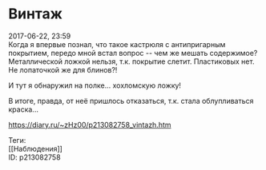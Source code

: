 Винтаж
=======

   
 2017-06-22, 23:59   
  Когда я впервые познал, что такое кастрюля с антипригарным покрытием, передо мной встал вопрос -- чем же мешать содержимое? Металлической ложкой нельзя, т.к. покрытие слетит. Пластиковых нет. Не лопаточкой же для блинов?!   
   
 И тут я обнаружил на полке... хохломскую ложку!   
   
 В итоге, правда, от неё пришлось отказаться, т.к. стала облупливаться краска...   
    
 <https://diary.ru/~zHz00/p213082758_vintazh.htm>   
   
 Теги:   
 [[Наблюдения]]   
 ID: p213082758